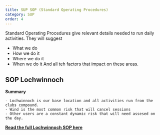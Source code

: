 ```yaml
---
title: SUP SOP (Standard Operating Procedures)
category: SUP
order: 4
---
```

Standard Operating Procedures give  relevant details needed to run daily activities.
They will suggest
- What we do
- How we do it
- Where we do it
- When we do it
And all teh factors that impact on these areas.

## SOP Lochwinnoch
**Summary**
```
- Lochwinnoch is our base location and all activities run from the clubs compound.
- Wind is the most common risk that will cancel sessions
- Other users are a constant dynamic risk that will need assesed on the day.
```

**[Read the full Lochwinnoch SOP here](/clyde/files/SOP.pdf)**
